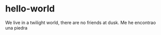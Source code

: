 # hello-world
We live in a twilight world, there are no friends at dusk.
Me he encontrao una piedra
